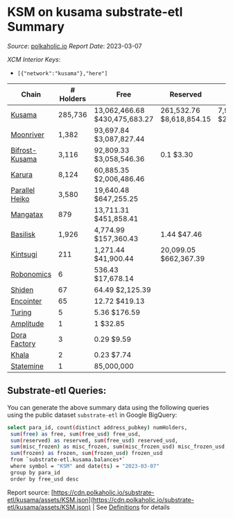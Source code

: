 # KSM on kusama substrate-etl Summary

_Source_: [polkaholic.io](https://polkaholic.io) *Report Date*: 2023-03-07


*XCM Interior Keys*:
* `[{"network":"kusama"},"here"]`


| Chain | # Holders | Free | Reserved | Misc Frozen | Frozen | Price | AssetID |
| ----- | --------- | ---- | -------- | ----------- | ------ | ----- | ------- |
| [Kusama](/kusama/0-kusama) | 285,736 | 13,062,466.68 $430,475,683.27 | 261,532.76 $8,618,854.15 | 7,934,375.2  $261,478,606.79 | 7,599,272.05 $250,435,228.55 | $32.96 | `{"Token":"KSM"}` |
| [Moonriver](/kusama/2023-moonriver) | 1,382 | 93,697.84 $3,087,827.44 |   |    |   | $32.96 | `{"Token":"42259045809535163221576417993425387648"}` |
| [Bifrost-Kusama](/kusama/2001-bifrost-ksm) | 3,116 | 92,809.33 $3,058,546.36 | 0.1 $3.30 |    |   | $32.96 | `{"Token":"KSM"}` |
| [Karura](/kusama/2000-karura) | 8,124 | 60,885.35 $2,006,486.46 |   |    |   | $32.96 | `{"Token":"KSM"}` |
| [Parallel Heiko](/kusama/2085-parallel-heiko) | 3,580 | 19,640.48 $647,255.25 |   |    |   | $32.96 | `{"Token":"100"}` |
| [Mangatax](/kusama/2110-mangatax) | 879 | 13,711.31 $451,858.41 |   |    |   | $32.96 | `{"Token":"4"}` |
| [Basilisk](/kusama/2090-basilisk) | 1,926 | 4,774.99 $157,360.43 | 1.44 $47.46 |    |   | $32.96 | `{"Token":"1"}` |
| [Kintsugi](/kusama/2092-kintsugi) | 211 | 1,271.44 $41,900.44 | 20,099.05 $662,367.39 |    |   | $32.96 | `{"Token":"KSM"}` |
| [Robonomics](/kusama/2048-robonomics) | 6 | 536.43 $17,678.14 |   |    |   | $32.96 | `{"Token":"4294967295"}` |
| [Shiden](/kusama/2007-shiden) | 67 | 64.49 $2,125.39 |   |    |   | $32.96 | `{"Token":"340282366920938463463374607431768211455"}` |
| [Encointer](/kusama/1001-encointer) | 65 | 12.72 $419.13 |   |    |   | $32.96 | `{"Token":"KSM"}` |
| [Turing](/kusama/2114-turing) | 5 | 5.36 $176.59 |   |    |   | $32.96 | `{"Token":"1"}` |
| [Amplitude](/kusama/2124-amplitude) | 1 | 1 $32.85 |   |    |   | $32.96 | `{"XCM":"KSM"}` |
| [Dora Factory](/kusama/2115-dorafactory) | 3 | 0.29 $9.59 |   |    |   | $33.07 | `{"Token":"KSM"}` |
| [Khala](/kusama/2004-khala) | 2 | 0.23 $7.74 |   |    |   | $32.96 | `{"Token":"0"}` |
| [Statemine](/kusama/1000-statemine) | 1 | 85,000,000  |   |    |   |  | `{"Token":"1234"}` |

## Substrate-etl Queries:
You can generate the above summary data using the following queries using the public dataset `substrate-etl` in Google BigQuery:
```bash
select para_id, count(distinct address_pubkey) numHolders, 
 sum(free) as free, sum(free_usd) free_usd,
 sum(reserved) as reserved, sum(free_usd) reserved_usd,
 sum(misc_frozen) as misc_frozen, sum(misc_frozen_usd) misc_frozen_usd,
 sum(frozen) as frozen, sum(frozen_usd) frozen_usd
 from `substrate-etl.kusama.balances*` 
 where symbol = "KSM" and date(ts) = "2023-03-07"
 group by para_id
 order by free_usd desc
```


Report source: [https://cdn.polkaholic.io/substrate-etl/kusama/assets/KSM.json](https://cdn.polkaholic.io/substrate-etl/kusama/assets/KSM.json) | See [Definitions](/DEFINITIONS.md) for details
